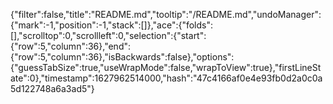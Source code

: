 {"filter":false,"title":"README.md","tooltip":"/README.md","undoManager":{"mark":-1,"position":-1,"stack":[]},"ace":{"folds":[],"scrolltop":0,"scrollleft":0,"selection":{"start":{"row":5,"column":36},"end":{"row":5,"column":36},"isBackwards":false},"options":{"guessTabSize":true,"useWrapMode":false,"wrapToView":true},"firstLineState":0},"timestamp":1627962514000,"hash":"47c4166af0e4e93fb0d2a0c0a5d122748a6a3ad5"}